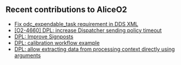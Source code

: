 ## Recent contributions to AliceO2
- [Fix odc_expendable_task requirement in DDS XML](https://github.com/AliceO2Group/AliceO2/pull/12768)
- [[O2-4660] DPL: increase Dispatcher sending policy timeout](https://github.com/AliceO2Group/AliceO2/pull/12746)
- [DPL: Improve Signposts](https://github.com/AliceO2Group/AliceO2/pull/12721)
- [DPL: calibration workflow example](https://github.com/AliceO2Group/AliceO2/pull/12708)
- [DPL: allow extracting data from processing context directly using arguments](https://github.com/AliceO2Group/AliceO2/pull/12707)
